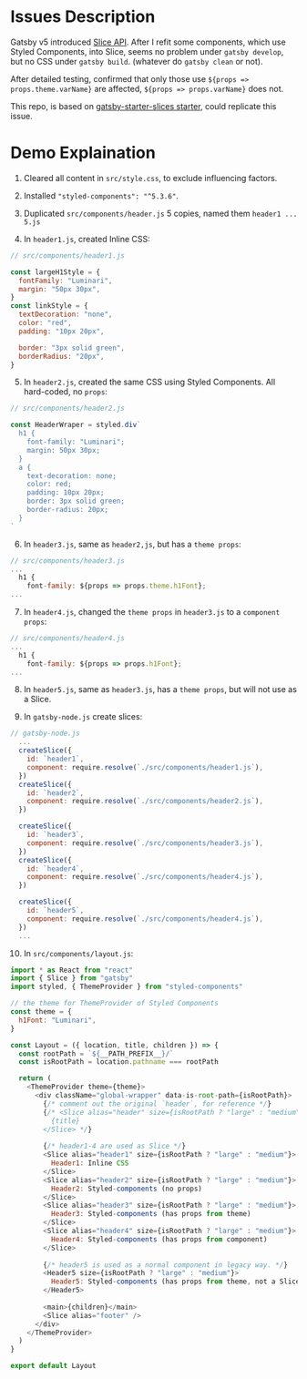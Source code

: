# Issues Description
Gatsby v5 introduced [Slice API](https://www.gatsbyjs.com/blog/gatsby-slice-api/). After I refit some components, which use Styled Components, into Slice, seems no problem under `gatsby develop`, but no CSS under `gatsby build`. (whatever do `gatsby clean` or not).

After detailed testing, confirmed that only those use `${props => props.theme.varName}` are affected, `${props => props.varName}` does not.

This repo, is based on [gatsby-starter-slices starter](https://github.com/gatsbyjs/gatsby-starter-slices), could replicate this issue.

# Demo Explaination
1. Cleared all content in `src/style.css`, to exclude influencing factors.

2. Installed `"styled-components": "^5.3.6"`.

3. Duplicated `src/components/header.js` 5 copies, named them `header1 ... 5.js`

4. In `header1.js`, created Inline CSS:
```javascript
// src/components/header1.js

const largeH1Style = {
  fontFamily: "Luminari",
  margin: "50px 30px",
}
const linkStyle = {
  textDecoration: "none",
  color: "red",
  padding: "10px 20px",

  border: "3px solid green",
  borderRadius: "20px",
}
```
5. In `header2.js`, created the same CSS using Styled Components. All hard-coded, no `props`:
```javascript
// src/components/header2.js

const HeaderWraper = styled.div`
  h1 {
    font-family: "Luminari";
    margin: 50px 30px;
  }
  a {
    text-decoration: none;
    color: red;
    padding: 10px 20px;
    border: 3px solid green;
    border-radius: 20px;
  }
`
```
6. In `header3.js`, same as `header2,js`, but has a `theme props`:
```javascript
// src/components/header3.js
...
  h1 {
    font-family: ${props => props.theme.h1Font};
...
```
7. In `header4.js`, changed the `theme props` in `header3.js` to a `component props`:
```javascript
// src/components/header4.js
...
  h1 {
    font-family: ${props => props.h1Font};
...
```
8. In `header5.js`, same as `header3.js`, has a `theme props`, but will not use as a Slice.

9. In `gatsby-node.js` create slices:
```javascript
// gatsby-node.js
  ...
  createSlice({
    id: `header1`,
    component: require.resolve(`./src/components/header1.js`),
  })
  createSlice({
    id: `header2`,
    component: require.resolve(`./src/components/header2.js`),
  })

  createSlice({
    id: `header3`,
    component: require.resolve(`./src/components/header3.js`),
  })
  createSlice({
    id: `header4`,
    component: require.resolve(`./src/components/header4.js`),
  })

  createSlice({
    id: `header5`,
    component: require.resolve(`./src/components/header4.js`),
  })
  ...
```

10. In `src/components/layout.js`:
```javascript
import * as React from "react"
import { Slice } from "gatsby"
import styled, { ThemeProvider } from "styled-components"

// the theme for ThemeProvider of Styled Components
const theme = {
  h1Font: "Luminari",
}

const Layout = ({ location, title, children }) => {
  const rootPath = `${__PATH_PREFIX__}/`
  const isRootPath = location.pathname === rootPath

  return (
    <ThemeProvider theme={theme}>
      <div className="global-wrapper" data-is-root-path={isRootPath}>
        {/* comment out the original `header`, for reference */}
        {/* <Slice alias="header" size={isRootPath ? "large" : "medium"}>
          {title}
        </Slice> */}
        
        {/* header1-4 are used as Slice */}
        <Slice alias="header1" size={isRootPath ? "large" : "medium"}>
          Header1: Inline CSS
        </Slice>
        <Slice alias="header2" size={isRootPath ? "large" : "medium"}>
          Header2: Styled-components (no props)
        </Slice>
        <Slice alias="header3" size={isRootPath ? "large" : "medium"}>
          Header3: Styled-components (has props from theme)
        </Slice>
        <Slice alias="header4" size={isRootPath ? "large" : "medium"}>
          Header4: Styled-components (has props from component)
        </Slice>
        
        {/* header5 is used as a normal component in legacy way. */}
        <Header5 size={isRootPath ? "large" : "medium"}>
          Header5: Styled-components (has props from theme, not a Slice)
        </Header5>
        
        <main>{children}</main>
        <Slice alias="footer" />
      </div>
    </ThemeProvider>
  )
}

export default Layout
```


